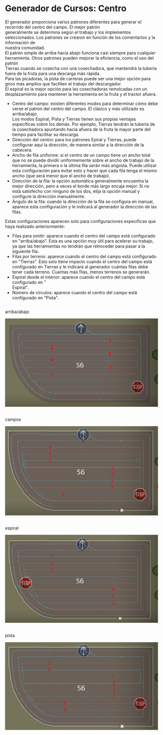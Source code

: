 # Generador de Cursos: Centro

  
El generador proporciona varios patrones diferentes para generar el recorrido del centro del campo. El mejor patrón  
generalmente se determina según el trabajo y los implementos seleccionados. Los patrones se crearon en función de los comentarios y la información de  
nuestra comunidad.  
El patrón simple de arriba hacia abajo funciona casi siempre para cualquier herramienta. Otros patrones pueden mejorar la eficiencia, como el uso del patrón  
Tierras cuando se cosecha con una cosechadora, que mantendrá la tubería fuera de la fruta para una descarga más rápida.  
Para las picadoras, la pista de carreras puede ser una mejor opción para giros más amplios que faciliten el trabajo del descargador.  
El espiral es la mejor opción para las cosechadoras remolcadas con un desplazamiento para mantener la herramienta en la fruta y el tractor afuera.  

  
- Centro del campo: existen diferentes modos para determinar cómo debe verse el patrón del centro del campo. El clásico y más utilizado es arriba/abajo.  
Los modos Espiral, Pista y Tierras tienen sus propias ventajas específicas sobre los demás. Por ejemplo, Tierras tendrán la tubería de la cosechadora apuntando hacia afuera de la fruta la mayor parte del tiempo para facilitar su descarga.  
- Dirección del centro: para los patrones Epiral y Tierras, puede configurar aquí la dirección, de manera similar a la dirección de la cabecera.  
- Ancho de fila uniforme: si el centro de un campo tiene un ancho total que no se puede dividir uniformemente sobre el ancho de trabajo de la herramienta, la primera o la última fila serán más angosta. Puede utilizar esta configuración para evitar esto y hacer que cada fila tenga el mismo ancho (que será menor que el ancho de trabajo).  
- Dirección de la fila: la opción automática generalmente encuentra la mejor dirección, pero a veces el borde más largo encaja mejor. Si no está satisfecho con ninguno de los dos, elija la opción manual y configure la dirección manualmente.  
- Ángulo de la fila: cuando la dirección de la fila se configura en manual, aparece esta configuración y le indicará al generador la dirección de las filas.  
  
Estas configuraciones aparecen solo para configuraciones específicas que haya realizado anteriormente:  
- Filas para omitir: aparece cuando el centro del campo está configurado en "arriba/abajo". Esta es una opción muy útil para acelerar su trabajo, ya que las herramientas no tendrán que retroceder para pasar a la siguiente fila.  
- Filas por terreno: aparece cuando el centro del campo está configurado en "Tierras". Esto solo tiene impacto cuando el centro del campo está configurado en Tierras y le indicará al generador cuántas filas debe tener cada terreno. Cuantas más filas, menos terrenos se generarán.  
- Espiral desde el interior: aparece cuando el centro del campo está configurado en "  
Espiral".  
- Número de círculos: aparece cuando el centro del campo está configurado en "Pista".  

## 
arriba/abajo

![Image](../assets/images/updown_0_0_1024_591.png)

## 
campos

![Image](../assets/images/lands_0_0_1024_599.png)

## 
espiral

![Image](../assets/images/spiral_0_0_1024_590.png)

## 
pista

![Image](../assets/images/racetrack_0_0_1024_589.png)

